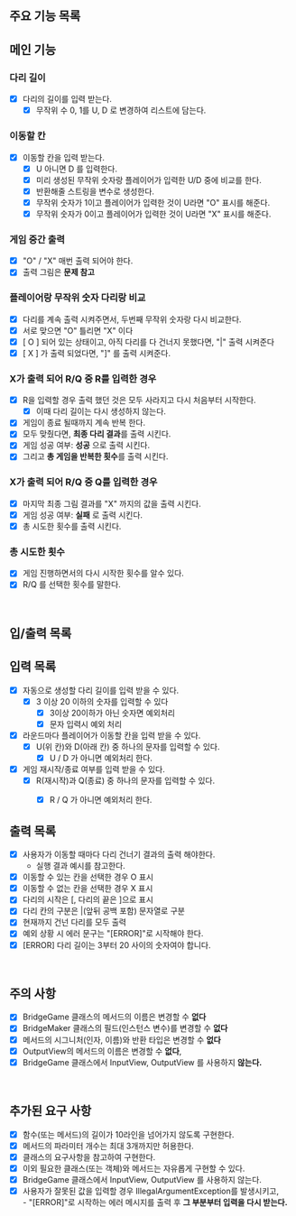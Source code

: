 ## 주요 기능 목록

## 메인 기능

### 다리 길이
- [x] 다리의 길이를 입력 받는다.
    - [x] 무작위 수 0, 1를 U, D 로 변경하여 리스트에 담는다.

### 이동할 칸
- [x] 이동할 칸을 입력 받는다.
    - [x] U 아니면 D 를 입력한다.
    - [x] 미리 생성된 무작위 숫자랑 플레이어가 입력한 U/D 중에 비교를 한다.
    - [x] 반환해줄 스트링을 변수로 생성한다.
    - [x] 무작위 숫자가 1이고 플레이어가 입력한 것이 U라면 "O" 표시를 해준다.
    - [x] 무작위 숫자가 0이고 플레이어가 입력한 것이 U라면 "X" 표시를 해준다.

### 게임 중간 출력
- [x] "O" / "X" 매번 출력 되어야 한다.
- [x] 출력 그림은 **문제 참고**

### 플레이어랑 무작위 숫자 다리랑 비교
- [x] 다리를 계속 출력 시켜주면서, 두번째 무작위 숫자랑 다시 비교한다.
- [x] 서로 맞으면 "O" 틀리면 "X" 이다
- [x] [ O ] 되어 있는 상태이고, 아직 다리를 다 건너지 못했다면, "|" 출력 시켜준다
- [x] [ X ] 가 출력 되었다면, "]" 를 출력 시켜준다.

### X가 출력 되어 R/Q 중 R를 입력한 경우
- [x] R을 입력할 경우 출력 했던 것은 모두 사라지고 다시 처음부터 시작한다.
    - [x] 이때 다리 길이는 다시 생성하지 않는다.
- [x] 게임이 종료 될때까지 계속 반복 한다.
- [x] 모두 맞췄다면, **최종 다리 결과**를 출력 시킨다.
- [x] 게임 성공 여부: **성공** 으로 출력 시킨다.
- [x] 그리고 **총 게임을 반복한 횟수**를 출력 시킨다.

### X가 출력 되어 R/Q 중 Q를 입력한 경우
- [x] 마지막 최종 그림 결과를 "X" 까지의 값을 출력 시킨다.
- [x] 게임 성공 여부: **실패** 로 출력 시킨다.
- [x] 총 시도한 횟수를 출력 시킨다.

### 총 시도한 횟수
- [x] 게임 진행하면서의 다시 시작한 횟수를 알수 있다.
- [x] R/Q 를 선택한 횟수를 말한다.

<br/>

## 입/출력 목록

## 입력 목록
- [x] 자동으로 생성할 다리 길이를 입력 받을 수 있다.
    - [x] 3 이상 20 이하의 숫자를 입력할 수 있다
        - [x] 3이상 20이하가 아닌 숫자면 예외처리
        - [x] 문자 입력시 예외 처리
- [x] 라운드마다 플레이어가 이동할 칸을 입력 받을 수 있다.
    - [x] U(위 칸)와 D(아래 칸) 중 하나의 문자를 입력할 수 있다.
        - [x] U / D 가 아니면 예외처리 한다.
- [x] 게임 재시작/종료 여부를 입력 받을 수 있다.
    - [x] R(재시작)과 Q(종료) 중 하나의 문자를 입력할 수 있다.
        - [x] R / Q 가 아니면 예외처리 한다.


## 출력 목록
- [x] 사용자가 이동할 때마다 다리 건너기 결과의 출력 해야한다.
    - 실행 결과 예시를 참고한다.
- [x] 이동할 수 있는 칸을 선택한 경우 O 표시
- [x] 이동할 수 없는 칸을 선택한 경우 X 표시
- [x] 다리의 시작은 [, 다리의 끝은 ]으로 표시
- [x] 다리 칸의 구분은 |(앞뒤 공백 포함) 문자열로 구분
- [x] 현재까지 건넌 다리를 모두 출력
- [x] 예외 상황 시 에러 문구는 "[ERROR]"로 시작해야 한다.
- [x] [ERROR] 다리 길이는 3부터 20 사이의 숫자여야 합니다.

<br/>

## **주의 사항**
- [x] BridgeGame 클래스의 메서드의 이름은 변경할 수 **없다**
- [x] BridgeMaker 클래스의 필드(인스턴스 변수)를 변경할 수 **없다**
- [x] 메서드의 시그니처(인자, 이름)와 반환 타입은 변경할 수 **없다**
- [x] OutputView의 메서드의 이름은 변경할 수 **없다**,
- [x] BridgeGame 클래스에서 InputView, OutputView 를 사용하지 **않는다.**

<br/>

## **추가된 요구 사항**
- [x] 함수(또는 메서드)의 길이가 10라인을 넘어가지 않도록 구현한다.
- [x] 메서드의 파라미터 개수는 최대 3개까지만 허용한다.
- [x] 클래스의 요구사항을 참고하여 구현한다.
- [x] 이외 필요한 클래스(또는 객체)와 메서드는 자유롭게 구현할 수 있다.
- [x] BridgeGame 클래스에서 InputView, OutputView 를 사용하지 않는다.
- [x] 사용자가 잘못된 값을 입력할 경우 IllegalArgumentException를 발생시키고, 
<br/> - "[ERROR]"로 시작하는 에러 메시지를 출력 후 **그 부분부터 입력을 다시 받는다.**
